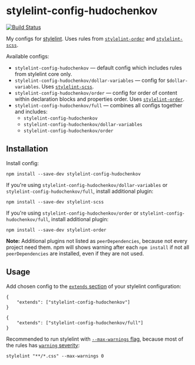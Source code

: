 # stylelint-config-hudochenkov

[![Build Status][ci-img]][ci]

My configs for [stylelint]. Uses rules from [`stylelint-order`] and [`stylelint-scss`].

Available configs:

* `stylelint-config-hudochenkov` — default config which includes rules from stylelint core only.
* `stylelint-config-hudochenkov/dollar-variables` — config for `$dollar-variables`. Uses [`stylelint-scss`].
* `stylelint-config-hudochenkov/order` — config for order of content within declaration blocks and properties order. Uses [`stylelint-order`].
* `stylelint-config-hudochenkov/full` — combines all configs together and includes:
  * `stylelint-config-hudochenkov`
  * `stylelint-config-hudochenkov/dollar-variables`
  * `stylelint-config-hudochenkov/order`

## Installation

Install config:

```
npm install --save-dev stylelint-config-hudochenkov
```

If you're using `stylelint-config-hudochenkov/dollar-variables` or `stylelint-config-hudochenkov/full`, install additional plugin:

```
npm install --save-dev stylelint-scss
```

If you're using `stylelint-config-hudochenkov/order` or `stylelint-config-hudochenkov/full`, install additional plugin:

```
npm install --save-dev stylelint-order
```

**Note:** Additional plugins not listed as `peerDependencies`, because not every project need them. npm will shows warning after each `npm install` if not all `peerDependencies` are installed, even if they are not used.

## Usage

Add chosen config to the [`extends` section](https://eslint.org/docs/user-guide/configuring#extending-configuration-files) of your stylelint configuration:

```
{
	"extends": ["stylelint-config-hudochenkov"]
}
```

```
{
	"extends": ["stylelint-config-hudochenkov/full"]
}
```

Recommended to run stylelint with [`--max-warnings` flag](https://stylelint.io/user-guide/usage/options#maxwarnings), because most of the rules has [`warning` severity](https://stylelint.io/user-guide/configure#severity):

```
stylelint "**/*.css" --max-warnings 0
```

[ci-img]: https://github.com/hudochenkov/stylelint-config-hudochenkov/workflows/CI/badge.svg
[ci]: https://github.com/hudochenkov/stylelint-config-hudochenkov/actions

[stylelint]: https://stylelint.io/
[`stylelint-order`]: https://github.com/hudochenkov/stylelint-order
[`stylelint-scss`]: https://github.com/kristerkari/stylelint-scss
